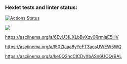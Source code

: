 ### Hexlet tests and linter status:
[![Actions Status](https://github.com/A-V-tor/python-project-lvl1/workflows/hexlet-check/badge.svg)](https://github.com/A-V-tor/python-project-lvl1/actions)

<a href="https://codeclimate.com/github/codeclimate/codeclimate/maintainability"><img src="https://api.codeclimate.com/v1/badges/a99a88d28ad37a79dbf6/maintainability" /></a>

https://asciinema.org/a/6EyU3fLXLbBvXzv0RrmiaE5HV

https://asciinema.org/a/l50ZIaaa8yYeFT3aosUWEW5WQ

https://asciinema.org/a/ke0Q3hcCICDvXbASn6UOQrBAL
